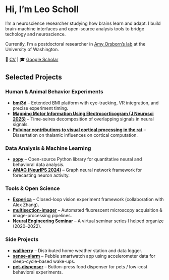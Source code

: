 # Hi, I’m Leo Scholl

I’m a neuroscience researcher studying how brains learn and adapt.
I build brain-machine interfaces and open-source analysis tools to bridge techology and neuroscience.

Currently, I’m a postdoctoral researcher in <a href="http://faculty.washington.edu/aorsborn/" target="_blank">Amy Orsborn’s lab</a> at the University of Washington.

📄 <a href="lscholl_cv.pdf">CV</a> | 🎓 <a href="https://scholar.google.com/citations?user=uX-2MwgAAAAJ" target="_blank">Google Scholar</a>

## Selected Projects  

### Human & Animal Behavior Experiments
- <a href="https://github.com/aolabNeuro/brain-python-interface" target="_blank"><strong>bmi3d</strong></a> – Extended BMI platform with eye-tracking, VR integration, and precise experiment timing.
- <a href="https://doi.org/10.1523/jneurosci.1536-24.2025" target="_blank"><strong>Mapping Motor Information Using Electrocorticogram (J Neurosci 2025)</strong></a> – Time-seires decomposition of overlapping signals in neural signals.
- <a href="scholl%20dissertation.pdf" target="_blank"><strong>Pulvinar contributions to visual cortical processing in the rat</strong></a> – Dissertation on thalamic influences on cortical computation.

### Data Analysis & Machine Learning
- <a href="https://analyze.readthedocs.io/en/latest/index.html" target="_blank"><strong>aopy</strong></a> – Open-source Python library for quantitative neural and behavioral data analysis.
- <a href="https://proceedings.neurips.cc/" target="_blank"><strong>AMAG (NeurIPS 2024)</strong></a> – Graph neural network framework for forecasting neuron activity.  

### Tools & Open Science
- <a href="https://experica.github.io" target="_blank"><strong>Experica</strong></a> – Closed-loop vision experiment framework (collaboration with Alex Zhang).
- <a href="https://github.com/leoscholl/multisection-imager" target="_blank"><strong>multisection-imager</strong></a> – Automated fluorescent microscopy acquisition & image-processing pipelines.
- <a href="https://neuraleng.github.io/seminar/" target="_blank"><strong>Neural Engineering Seminar</strong></a> – A virtual seminar series I helped organize (2020–2022).

### Side Projects
- <a href="https://github.com/leoscholl/wallberry" target="_blank"><strong>wallberry</strong></a> – Distributed home weather station and data logger.
- <a href="https://github.com/leoscholl/sense-alarm" target="_blank"><strong>sense-alarm</strong></a> – Pebble smartwatch app using accelerometer data for sleep-cycle-based wake-ups.
- <a href="https://github.com/leoscholl/pet-dispenser" target="_blank"><strong>pet-dispenser</strong></a> – Button-press food dispenser for pets / low-cost behavioral experiments.
